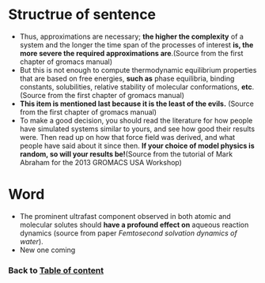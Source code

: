 # Structrue of sentence
* Thus, approximations are necessary; **the higher the complexity** of a system and the longer the time span of the processes of interest **is, the more severe the required approximations are**.(Source from the first chapter of gromacs manual)
* But this is not enough to compute thermodynamic equilibrium properties that are based on free energies, **such as** phase equilibria, binding constants, solubilities, relative stability of molecular conformations, **etc**.(Source from the first chapter of gromacs manual)
* **This item is mentioned last because it is the least of the evils.** (Source from the first chapter of gromacs manual)
* To make a good decision, you should read the literature for how people have simulated systems similar to yours, and see how good their results were. Then read up on how that force field was derived, and what people have said about it since then. **If your choice of model physics is random, so will your results be!**(Source from the tutorial of Mark Abraham for the 2013 GROMACS USA Workshop)
# Word
* The prominent ultrafast component observed in both atomic and molecular solutes should **have a profound effect on** aqueous reaction dynamics (source from paper _Femtosecond solvation dynamics of water_).
* New one coming


### Back to [Table of content](https://chongchong8.github.io/home/)
